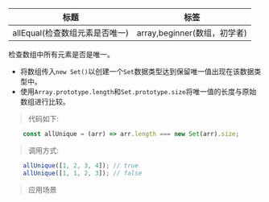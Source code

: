 |  标题   | 标签  |
|  ----  | ----  |
| allEqual(检查数组元素是否唯一) | array,beginner(数组，初学者) |

检查数组中所有元素是否是唯一。

* 将数组传入`new Set()`以创建一个`Set`数据类型达到保留唯一值出现在该数据类型中。
* 使用`Array.prototype.length`和`Set.prototype.size`将唯一值的长度与原始数组进行比较。

> 代码如下:

```js
    const allUnique = (arr) => arr.length === new Set(arr).size;
```

> 调用方式:

```js
    allUnique([1, 2, 3, 4]); // true
    allUnique([1, 1, 2, 3]); // false
```

> 应用场景